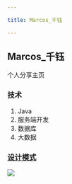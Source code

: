 ```yaml
---

title: Marcos_千钰

---
```




## Marcos_千钰

个人分享主页

### 技术

1. Java
2. 服务端开发
3. 数据库
4. 大数据



### [设计模式](design_patterns/introduction.md)



![](https://github-readme-stats.vercel.app/api?username=marcoszyk)

